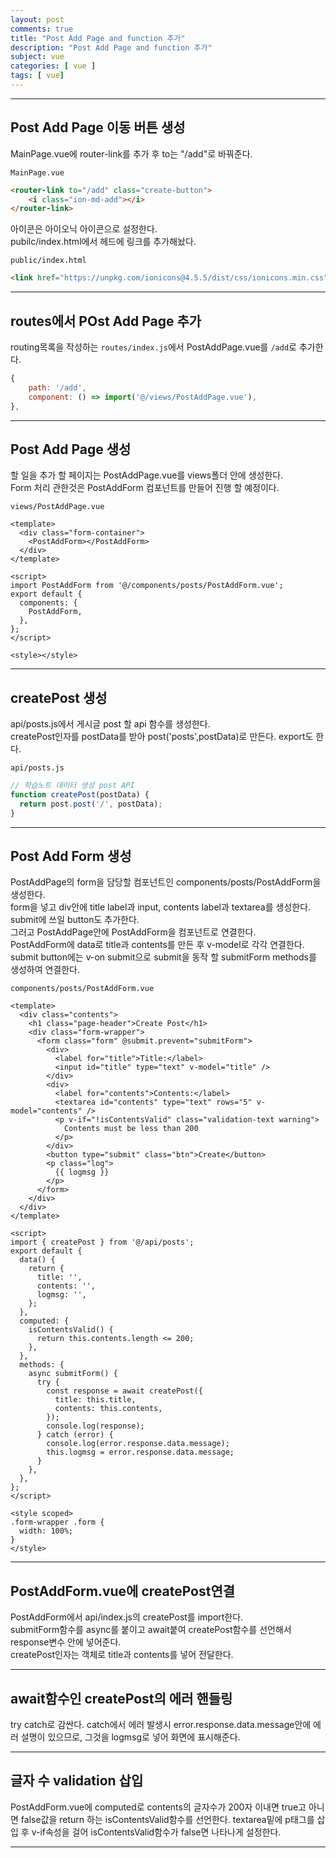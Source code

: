 ```yaml
---
layout: post
comments: true
title: "Post Add Page and function 추가"
description: "Post Add Page and function 추가"
subject: vue
categories: [ vue ]
tags: [ vue]
---
```


<hr>

## Post Add Page 이동 버튼 생성

MainPage.vue에 router-link를 추가 후 to는 "/add"로 바꿔준다.  

`MainPage.vue`
```html
<router-link to="/add" class="create-button">
    <i class="ion-md-add"></i>
</router-link>
```

아이콘은 아이오닉 아이콘으로 설정한다.  
pubilc/index.html에서 헤드에 링크를 추가해놨다.

`public/index.html`

```html
<link href="https://unpkg.com/ionicons@4.5.5/dist/css/ionicons.min.css" rel="stylesheet">
```

<hr>

## routes에서 POst Add Page 추가

routing목록을 작성하는 `routes/index.js`에서 PostAddPage.vue를 `/add`로 추가한다.

```javascript
{
    path: '/add',
    component: () => import('@/views/PostAddPage.vue'),
},
```
<hr>

## Post Add Page 생성

할 일을 추가 할 페이지는 PostAddPage.vue를 views폴더 안에 생성한다.  
Form 처리 관한것은 PostAddForm 컴포넌트를 만들어 진행 할 예정이다.

`views/PostAddPage.vue`
```vue
<template>
  <div class="form-container">
    <PostAddForm></PostAddForm>
  </div>
</template>

<script>
import PostAddForm from '@/components/posts/PostAddForm.vue';
export default {
  components: {
    PostAddForm,
  },
};
</script>

<style></style>
```

<hr>

## createPost 생성
api/posts.js에서 게시글 post 할 api 함수를 생성한다.  
createPost인자를 postData를 받아 post('posts',postData)로 만든다. export도 한다.

`api/posts.js`
```javascript
// 학습노트 데이터 생성 post API
function createPost(postData) {
  return post.post('/', postData);
}
```

<hr>

## Post Add Form 생성

PostAddPage의 form을 담당할 컴포넌트인 components/posts/PostAddForm을 생성한다.  
form을 넣고 div안에 title label과 input, contents label과 textarea를 생성한다.  
submit에 쓰일 button도 추가한다.  
그러고 PostAddPage안에 PostAddForm을 컴포넌트로 연결한다.  
PostAddForm에 data로 title과 contents를 만든 후 v-model로 각각 연결한다.  
submit button에는 v-on submit으로 submit을 동작 할 submitForm methods를 생성하여 연결한다.  

`components/posts/PostAddForm.vue`
```vue
<template>
  <div class="contents">
    <h1 class="page-header">Create Post</h1>
    <div class="form-wrapper">
      <form class="form" @submit.prevent="submitForm">
        <div>
          <label for="title">Title:</label>
          <input id="title" type="text" v-model="title" />
        </div>
        <div>
          <label for="contents">Contents:</label>
          <textarea id="contents" type="text" rows="5" v-model="contents" />
          <p v-if="!isContentsValid" class="validation-text warning">
            Contents must be less than 200
          </p>
        </div>
        <button type="submit" class="btn">Create</button>
        <p class="log">
          {{ logmsg }}
        </p>
      </form>
    </div>
  </div>
</template>

<script>
import { createPost } from '@/api/posts';
export default {
  data() {
    return {
      title: '',
      contents: '',
      logmsg: '',
    };
  },
  computed: {
    isContentsValid() {
      return this.contents.length <= 200;
    },
  },
  methods: {
    async submitForm() {
      try {
        const response = await createPost({
          title: this.title,
          contents: this.contents,
        });
        console.log(response);
      } catch (error) {
        console.log(error.response.data.message);
        this.logmsg = error.response.data.message;
      }
    },
  },
};
</script>

<style scoped>
.form-wrapper .form {
  width: 100%;
}
</style>
```

<hr>

## PostAddForm.vue에 createPost연결

PostAddForm에서 api/index.js의 createPost를 import한다.  
submitForm함수를 async를 붙이고 await붙여 createPost함수를 선언해서 response변수 안에 넣어준다.  
createPost인자는 객체로 title과 contents를 넣어 전달한다.  

<hr>

## await함수인 createPost의 에러 핸들링

try catch로 감싼다.
catch에서 에러 발생시 error.response.data.message안에 에러 설명이 있으므로,
그것을 logmsg로 넣어 화면에 표시해준다.

<hr>

## 글자 수 validation 삽입

PostAddForm.vue에 computed로 contents의 글자수가 200자 이내면 true고 아니면 false값을 return 하는 isContentsValid함수를 선언한다.
textarea밑에 p태그를 삽입 후 v-if속성을 걸어 isContentsValid함수가 false면 나타나게 설정한다.

<hr>
